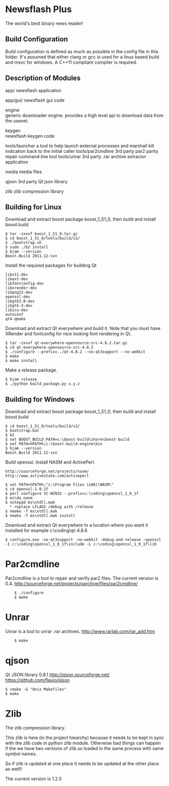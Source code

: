 Newsflash Plus
=========================

The world's best binary news reader!


Build Configuration
-------------------------

Build configuration is defined as much as possible in the config file in this folder.
It's assumed that either clang or gcc is used for a linux based build and msvc for windows.
A C++11 compliant compiler is required. 

Description of Modules
-------------------------

app/
    newsflash application

app/gui/
    newsflash gui code

engine  
    generic downloader engine. provides a high level api to download data from the usenet.

keygen   
    newsflash keygen code

tools/launcher
    a tool to help launch external processes and marshall kill indication back to the initial caller
tools/par2cmdline
    3rd party par2 parity repair command line tool
tools/unrar
    3rd party .rar archive extractor application

media
    media files 

qjson
    3rd party Qt json library

zlib
    zlib compression library

Building for Linux
-------------------------

Download and extract boost package boost_1_51_0, then build and install boost.build

    $ tar -zxvvf boost_1_51_0.tar.gz
    $ cd boost_1_51_0/tools/build/v2/
    $ ./bootstrap.sh
    $ sudo ./b2 install
    $ bjam --version
    Boost.Build 2011.12-svn

Install the required packages for building Qt

    libx11-dev
    libext-dev
    libfontconfig-dev
    libxrender-dev
    libpng12-dev
    openssl-dev
    libgtk2.0-dev
    libgtk-3-dev
    libicu-dev
    autoconf
    qt4-qmake

Download and extract Qt everywhere and build it. Note that you must have XRender and fontconfig
for nice looking font rendering in Qt.

    $ tar -zxvvf qt-everywhere-opensource-src-4.8.2.tar.gz
    $ cd qt-everywhere-opensource-src-4.8.2
    $ ./configure --prefix=../qt-4.8.2 --no-qt3support --no-webkit
    $ make
    $ make install


Make a release package. 

    $ bjam release
    $ ./python build_package.py x.y.z


Building for Windows
----------------------------
Download and extract boost package boost_1_51_0, then build and install boost.build

    $ cd boost_1_51_0/tools/build/v2/
    $ bootstrap.bat
    $ b2
    $ set BOOST_BUILD_PATH=c:\boost-build\share\boost-build
    $ set PATH=%PATH%;c:\boost-build-engine\bin
    $ bjam --version
    Boost.Build 2011.12-svn

Build openssl. Install NASM and ActivePerl. 
    
    http://sourceforge.net/projects/nasm/        
    http://www.activestate.com/activeperl

    $ set PATH=%PATH%;"c:\Program Files (x86)\NASM\"
    $ cd openssl-1.0.1f
    $ perl configure VC-WIN32 --prefix=c:\coding\openssl_1_0_1f
    $ ms\do_nasm
    $ notepad ms\ntdll.mak
      * replace LFLAGS /debug with /release
    $ nmake -f ms\ntdll.mak
    $ nmake -f ms\ntdll.mak install


Download and extract Qt everywhere to a location where you want it installed for example c:\coding\qt-4.8.6

    $ configure.exe -no-qt3support -no-webkit -debug-and-release -openssl -I c:\coding\openssl_1_0_1f\include -L c:\coding\openssl_1_0_1f\lib




Par2cmdline
========================
Par2cmdline is a tool to repair and verify par2 files. The current version is 0.4.
http://sourceforge.net/projects/parchive/files/par2cmdline/

        $ ./configure
        $ make

Unrar
=========================
Unrar is a tool to unrar .rar archives. 
http://www.rarlab.com/rar_add.htm

        $ make
         
qjson
=======================
Qt JSON library 0.8.1
http://qjson.sourceforge.net/
https://github.com/flavio/qjson


    $ cmake -G "Unix Makefiles"
    $ make


Zlib
========================
The zlib compression library.

This zlib is here (in the project hiearchy) because it needs to be kept in sync
with the zlib code in python zlib module. Otherwise bad things can happen if the we have
two versions of zlib.so loaded in the same process with same symbol names.

So if zlib is updated at one place it needs to be updated at the other place as well!!

The current version is 1.2.5

